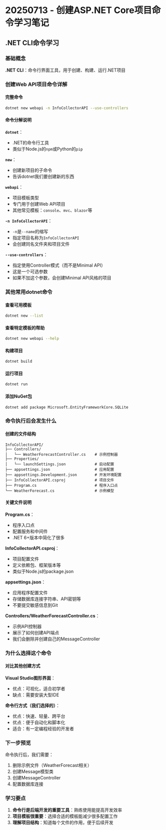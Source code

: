 # 20250713 - 创建ASP.NET Core项目命令学习笔记

## .NET CLI命令学习

### 基础概念
**.NET CLI**：命令行界面工具，用于创建、构建、运行.NET项目

### 创建Web API项目命令详解

#### 完整命令
```bash
dotnet new webapi -n InfoCollectorAPI --use-controllers
```

#### 命令分解说明

**`dotnet`**：
- .NET的命令行工具
- 类似于Node.js的`npm`或Python的`pip`

**`new`**：
- 创建新项目的子命令
- 告诉dotnet我们要创建新的东西

**`webapi`**：
- 项目模板类型
- 专门用于创建Web API项目
- 其他常见模板：`console`、`mvc`、`blazor`等

**`-n InfoCollectorAPI`**：
- `-n`是`--name`的缩写
- 指定项目名称为`InfoCollectorAPI`
- 会创建同名文件夹和项目文件

**`--use-controllers`**：
- 指定使用Controller模式（而不是Minimal API）
- 这是一个可选参数
- 如果不加这个参数，会创建Minimal API风格的项目

### 其他常用dotnet命令

#### 查看可用模板
```bash
dotnet new --list
```

#### 查看特定模板的帮助
```bash
dotnet new webapi --help
```

#### 构建项目
```bash
dotnet build
```

#### 运行项目
```bash
dotnet run
```

#### 添加NuGet包
```bash
dotnet add package Microsoft.EntityFrameworkCore.SQLite
```

### 命令执行后会发生什么

#### 创建的文件结构
```
InfoCollectorAPI/
├── Controllers/
│   └── WeatherForecastController.cs    # 示例控制器
├── Properties/
│   └── launchSettings.json             # 启动配置
├── appsettings.json                    # 应用配置
├── appsettings.Development.json        # 开发环境配置
├── InfoCollectorAPI.csproj             # 项目文件
├── Program.cs                          # 程序入口点
└── WeatherForecast.cs                  # 示例模型
```

#### 关键文件说明

**Program.cs**：
- 程序入口点
- 配置服务和中间件
- .NET 6+版本中简化了很多

**InfoCollectorAPI.csproj**：
- 项目配置文件
- 定义依赖包、框架版本等
- 类似于Node.js的package.json

**appsettings.json**：
- 应用程序配置文件
- 存储数据库连接字符串、API密钥等
- 不要提交敏感信息到Git

**Controllers/WeatherForecastController.cs**：
- 示例API控制器
- 展示了如何创建API端点
- 我们会删除并创建自己的MessageController

### 为什么选择这个命令

#### 对比其他创建方式

**Visual Studio图形界面**：
- 优点：可视化，适合初学者
- 缺点：需要安装大型IDE

**命令行方式（我们选择的）**：
- 优点：快速、轻量、跨平台
- 优点：便于自动化和脚本化
- 适合：有一定编程经验的开发者

### 下一步预览
命令执行后，我们需要：
1. 删除示例文件（WeatherForecast相关）
2. 创建Message模型类
3. 创建MessageController
4. 配置数据库连接

### 学习要点
1. **命令行是后端开发的重要工具**：熟练使用能提高开发效率
2. **项目模板很重要**：选择合适的模板能减少很多配置工作
3. **理解项目结构**：知道每个文件的作用，便于后续开发